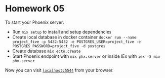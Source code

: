 # Homework 05

To start your Phoenix server:

- Run `mix setup` to install and setup dependencies
- Create local database in docker container `docker run --name project_five -p 5432:5432 -e POSTGRES_USER=project_five -e POSTGRES_PASSWORD=project_five -d postgres`
- Create database `mix ecto.create`
- Start Phoenix endpoint with `mix phx.server` or inside IEx with `iex -S mix phx.server`

Now you can visit [`localhost:5544`](http://localhost:5544) from your browser.
